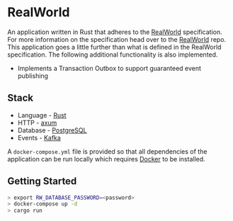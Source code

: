 
# RealWorld

An application written in Rust that adheres to the [RealWorld](https://github.com/gothinkster/realworld) specification. For
more information on the specification head over to the [RealWorld](https://github.com/gothinkster/realworld) repo. This
application goes a little further than what is defined in the RealWorld specification. The following additional functionality
is also implemented.

* Implements a Transaction Outbox to support guaranteed event publishing

## Stack

* Language - [Rust](https://www.rust-lang.org/)
* HTTP - [axum](https://docs.rs/axum/latest/axum/)
* Database - [PostgreSQL](https://www.postgresql.org/)
* Events - [Kafka](https://kafka.apache.org/)

A `docker-compose.yml` file is provided so that all dependencies of the application can be run locally which requires
[Docker](https://www.docker.com/) to be installed.

## Getting Started

``` sh
> export RW_DATABASE_PASSWORD=<password>
> docker-compose up -d
> cargo run
```
